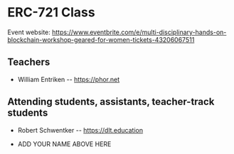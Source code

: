 # ERC-721 Class

Event website: https://www.eventbrite.com/e/multi-disciplinary-hands-on-blockchain-workshop-geared-for-women-tickets-43206067511

## Teachers

* William Entriken -- https://phor.net

## Attending students, assistants, teacher-track students
* Robert Schwentker -- https://dlt.education

* ADD YOUR NAME ABOVE HERE
